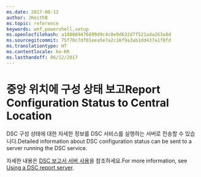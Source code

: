 ```yaml
---
ms.date: 2017-06-12
author: JKeithB
ms.topic: reference
keywords: wmf,powershell,setup
ms.openlocfilehash: a180809476699d9c4c0e9d632d7f521ada263a8d
ms.sourcegitcommit: 75f70c7df01eea5e7a2c16f9a3ab1dd437a1f8fd
ms.translationtype: HT
ms.contentlocale: ko-KR
ms.lasthandoff: 06/12/2017
---
```

# <a name="report-configuration-status-to-central-location"></a><span data-ttu-id="ee5ad-102">중앙 위치에 구성 상태 보고</span><span class="sxs-lookup"><span data-stu-id="ee5ad-102">Report Configuration Status to Central Location</span></span>

<span data-ttu-id="ee5ad-103">DSC 구성 상태에 대한 자세한 정보를 DSC 서비스를 실행하는 서버로 전송할 수 있습니다.</span><span class="sxs-lookup"><span data-stu-id="ee5ad-103">Detailed information about DSC configuration status can be sent to a server running the DSC service.</span></span> 

<span data-ttu-id="ee5ad-104">자세한 내용은 [DSC 보고서 서버 사용](https://msdn.microsoft.com/powershell/dsc/reportserver)을 참조하세요.</span><span class="sxs-lookup"><span data-stu-id="ee5ad-104">For more information, see [Using a DSC report server](https://msdn.microsoft.com/powershell/dsc/reportserver).</span></span>

